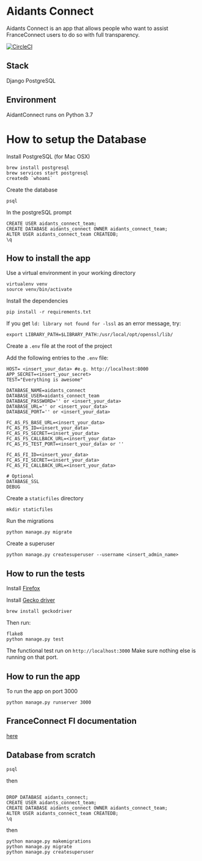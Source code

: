 # Aidants Connect

Aidants Connect is an app that allows people who want to assist FranceConnect users to do so with full transparency.

[![CircleCI](https://circleci.com/gh/betagouv/Aidants_Connect/tree/master.svg?style=svg)](https://circleci.com/gh/betagouv/Aidants_Connect/tree/master)

## Stack
Django
PostgreSQL

## Environment
AidantConnect runs on Python 3.7

# How to setup the Database

Install PostgreSQL (for Mac OSX)
```
brew install postgresql
brew services start postgresql
createdb `whoami`
```

Create the database
```
psql
```
In the postgreSQL prompt
``` 
CREATE USER aidants_connect_team;
CREATE DATABASE aidants_connect OWNER aidants_connect_team;
ALTER USER aidants_connect_team CREATEDB;
\q
```

## How to install the app

Use a virtual environment in your working directory

```
virtualenv venv
source venv/bin/activate
```

Install the dependencies

```
pip install -r requirements.txt
```

If you get `ld: library not found for -lssl` as an error message, try:
```
export LIBRARY_PATH=$LIBRARY_PATH:/usr/local/opt/openssl/lib/
```

Create a `.env` file at the root of the project
 
Add the following entries to the `.env` file:
```
HOST= <insert_your_data> #e.g. http://localhost:8000
APP_SECRET=<insert_your_secret>
TEST="Everything is awesome"

DATABASE_NAME=aidants_connect
DATABASE_USER=aidants_connect_team
DATABASE_PASSWORD='' or <insert_your_data>
DATABASE_URL='' or <insert_your_data>
DATABASE_PORT='' or <insert_your_data>

FC_AS_FS_BASE_URL=<insert_your_data>
FC_AS_FS_ID=<insert_your_data>
FC_AS_FS_SECRET=<insert_your_data>
FC_AS_FS_CALLBACK_URL=<insert_your_data>
FC_AS_FS_TEST_PORT=<insert_your_data> or ''

FC_AS_FI_ID=<insert_your_data>
FC_AS_FI_SECRET=<insert_your_data>
FC_AS_FI_CALLBACK_URL=<insert_your_data>

# Optional
DATABASE_SSL
DEBUG
```

Create a `staticfiles` directory
```
mkdir staticfiles
```

Run the migrations
```
python manage.py migrate
```

Create a superuser
```
python manage.py createsuperuser --username <insert_admin_name> 
```

## How to run the tests
Install [Firefox](https://www.mozilla.org/fr/firefox/download/thanks/)

Install [Gecko driver](https://github.com/mozilla/geckodriver/releases)

```
brew install geckodriver
```
Then run:

```
flake8
python manage.py test
```

The functional test run on `http://localhost:3000`
Make sure nothing else is running on that port.

## How to run the app

To run the app on port 3000
```
python manage.py runserver 3000
```

## FranceConnect FI documentation
[here](https://partenaires.franceconnect.gouv.fr/fcp/fournisseur-identite)

## Database from scratch
```
psql
```
then
```

DROP DATABASE aidants_connect;
CREATE USER aidants_connect_team;
CREATE DATABASE aidants_connect OWNER aidants_connect_team;
ALTER USER aidants_connect_team CREATEDB;
\q
```
then

```
python manage.py makemigrations
python manage.py migrate
python manage.py createsuperuser
```

